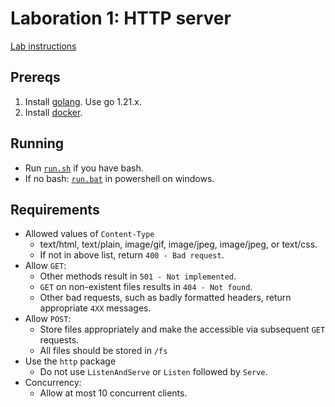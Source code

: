 # Laboration 1: HTTP server

[Lab instructions](https://chalmers.instructure.com/courses/26458/pages/lab-1-http-server)

## Prereqs

1. Install [golang](https://go.dev/doc/install). Use go 1.21.x.
1. Install [docker](https://www.docker.com/get-started).

## Running

- Run [`run.sh`](./run.sh) if you have bash.
- If no bash: [`run.bat`](./run.bat) in powershell on windows.

## Requirements

- Allowed values of `Content-Type`
  - text/html, text/plain, image/gif, image/jpeg, image/jpeg, or text/css.
  - If not in above list, return `400 - Bad request`.
- Allow `GET`:
  - Other methods result in `501 - Not implemented`.
  - `GET` on non-existent files results in `404 - Not found`.
  - Other bad requests, such as badly formatted headers, return appropriate `4XX` messages.
- Allow `POST`:
  - Store files appropriately and make the accessible via subsequent `GET` requests.
  - All files should be stored in `/fs`
- Use the `http` package
  - Do not use `ListenAndServe` or `Listen` followed by `Serve`.
- Concurrency:
  - Allow at most 10 concurrent clients.
